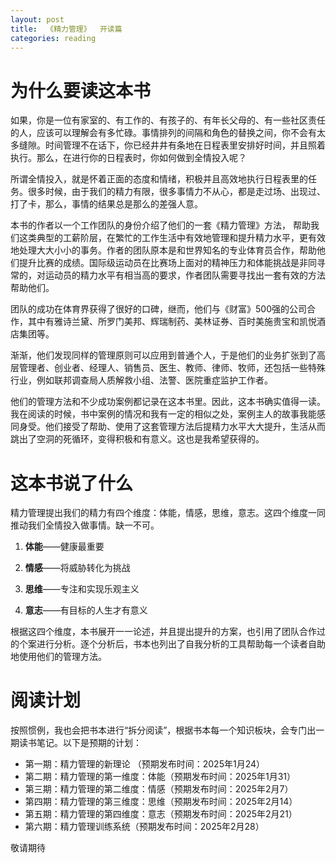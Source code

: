 ```yaml
---
layout: post
title:  《精力管理》  开读篇
categories: reading
---
```


# 为什么要读这本书

如果，你是一位有家室的、有工作的、有孩子的、有年长父母的、有一些社区责任的人，应该可以理解会有多忙碌。事情排列的间隔和角色的替换之间，你不会有太多缝隙。时间管理不在话下，你已经井井有条地在日程表里安排好时间，并且照着执行。那么，在进行你的日程表时，你如何做到全情投入呢？

所谓全情投入，就是怀着正面的态度和情绪，积极并且高效地执行日程表里的任务。很多时候，由于我们的精力有限，很多事情力不从心，都是走过场、出现过、打了卡，那么，事情的结果总是那么的差强人意。

本书的作者以一个工作团队的身份介绍了他们的一套《精力管理》方法， 帮助我们这类典型的工薪阶层，在繁忙的工作生活中有效地管理和提升精力水平，更有效地处理大大小小的事务。作者的团队原本是和世界知名的专业体育员合作，帮助他们提升比赛的成绩。国际级运动员在比赛场上面对的精神压力和体能挑战是非同寻常的，对运动员的精力水平有相当高的要求，作者团队需要寻找出一套有效的方法帮助他们。

团队的成功在体育界获得了很好的口碑，继而，他们与《财富》500强的公司合作，其中有雅诗兰黛、所罗门美邦、辉瑞制药、美林证券、百时美施贵宝和凯悦酒店集团等。

渐渐，他们发现同样的管理原则可以应用到普通个人，于是他们的业务扩张到了高层管理者、创业者、经理人、销售员、医生、教师、律师、牧师，还包括一些特殊行业，例如联邦调查局人质解救小组、法警、医院重症监护工作者。

他们的管理方法和不少成功案例都记录在这本书里。因此，这本书确实值得一读。我在阅读的时候，书中案例的情况和我有一定的相似之处，案例主人的故事我能感同身受。他们接受了帮助、使用了这套管理方法后提精力水平大大提升，生活从而跳出了空洞的死循环，变得积极和有意义。这也是我希望获得的。


# 这本书说了什么

精力管理提出我们的精力有四个维度：体能，情感，思维，意志。这四个维度一同推动我们全情投入做事情。缺一不可。

1. **体能**——健康最重要

1. **情感**——将威胁转化为挑战

1. **思维**——专注和实现乐观主义

1. **意志**——有目标的人生才有意义

根据这四个维度，本书展开一一论述，并且提出提升的方案，也引用了团队合作过的个案进行分析。逐个分析后，书本也列出了自我分析的工具帮助每一个读者自助地使用他们的管理方法。


# 阅读计划

按照惯例，我也会把书本进行“拆分阅读”，根据书本每一个知识板块，会专门出一期读书笔记。以下是预期的计划：

- 第一期：精力管理的新理论 （预期发布时间：2025年1月24） 
- 第二期：精力管理的第一维度：体能（预期发布时间：2025年1月31）
- 第三期：精力管理的第二维度：情感（预期发布时间：2025年2月7）
- 第四期：精力管理的第三维度：思维（预期发布时间：2025年2月14）
- 第五期：精力管理的第四维度：意志（预期发布时间：2025年2月21）
- 第六期：精力管理训练系统（预期发布时间：2025年2月28）

敬请期待
<!--stackedit_data:
eyJoaXN0b3J5IjpbMjgxMzY5MDQyLDY5MTgzOTU5OSwtMTA2Mj
E1NjY5LC0xMTI3MjgxNjY5XX0=
-->